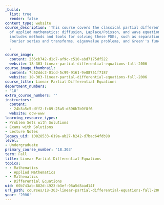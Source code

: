 ```yaml
---
_build:
  list: true
  render: false
content_type: website
course_description: 'This course covers the classical partial differential equations
  of applied mathematics: diffusion, Laplace/Poisson, and wave equations. It also
  includes methods and tools for solving these PDEs, such as separation of variables,
  Fourier series and transforms, eigenvalue problems, and Green''s functions.

  '
course_image:
  content: 236cb742-d1c7-af9c-c510-abd7175df522
  website: 18-303-linear-partial-differential-equations-fall-2006
course_image_thumbnail:
  content: 7c52ddc2-01cd-5c99-9161-9e88751f7187
  website: 18-303-linear-partial-differential-equations-fall-2006
course_title: Linear Partial Differential Equations
department_numbers:
- '18'
extra_course_numbers: ''
instructors:
  content:
  - 24b3a5c5-dff2-fc89-25a5-d396b7b9f8f6
  website: ocw-www
learning_resource_types:
- Problem Sets with Solutions
- Exams with Solutions
- Lecture Notes
legacy_uid: 10828533-619a-ab27-b242-d7bac64fdb98
level:
- Undergraduate
primary_course_number: '18.303'
term: Fall
title: Linear Partial Differential Equations
topics:
- - Mathematics
  - Applied Mathematics
- - Mathematics
  - Differential Equations
uid: 60b743ab-882d-4923-b3ef-96a5d8aad14f
url_path: courses/18-303-linear-partial-differential-equations-fall-2006
year: '2006'
---
```

